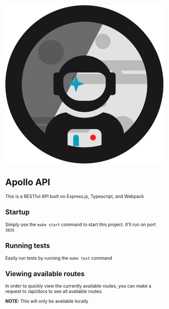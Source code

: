 <img src="Apollo_logo.png" alt="drawing" width="500px"/>

# Apollo API
This is a RESTful API built on Express.js, Typescript, and Webpack

## Startup
Simply use the `make start` command to start this project. It'll run on port `3035`

## Running tests
Easily run tests by running the `make test` command

## Viewing available routes
In order to quickly view the currently available routes, you can make a request to /api/docs to see all available routes.

**NOTE:** This will only be available locally